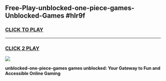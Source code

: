 
## Free-Play-unblocked-one-piece-games-Unblocked-Games #hlr9f
<h3>
<a href="https://news.freeplayer.one?title=unblocked-one-piece-games&ref=8M">CLICK TO PLAY</a></h3>
<hr>

<h3>
<a href="https://news.freeplayer.one?title=unblocked-one-piece-games&ref=8M">CLICK 2 PLAY</a>
  
</h3>

<a href="https://news.freeplayer.one?title=unblocked-one-piece-games&ref=8M"><img src="https://clearcache.store/games.png"></a>


**unblocked-one-piece-games games unblocked: Your Gateway to Fun and Accessible Online Gaming**
